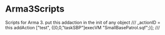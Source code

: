 # Arma3Scripts
Scripts for Arma 3.
put this addaction in the init of any object
/// _actionID = this addAction ["test", {[0,0,"taskSBP"]execVM "SmallBasePatrol.sqf";}]; ///
